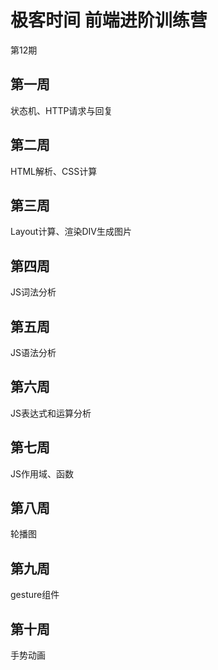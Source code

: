 # 极客时间 前端进阶训练营

第12期

## 第一周

状态机、HTTP请求与回复



## 第二周

HTML解析、CSS计算



## 第三周

Layout计算、渲染DIV生成图片



## 第四周

JS词法分析



## 第五周

JS语法分析



## 第六周

JS表达式和运算分析



## 第七周

JS作用域、函数



## 第八周

轮播图



## 第九周

gesture组件



## 第十周

手势动画



